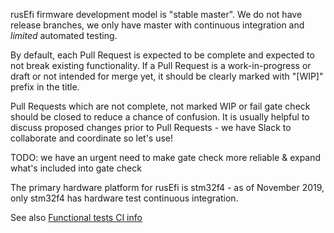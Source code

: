 

rusEfi firmware development model is "stable master". We do not have release branches, we only have master with 
continuous integration and *limited* automated testing.

By default, each Pull Request is expected to be complete and expected to not break existing functionality.
If a Pull Request is a work-in-progress or draft or not intended for merge yet, it should be clearly marked with "[WIP]" prefix in the title.

Pull Requests which are not complete, not marked WIP or fail gate check should be closed to reduce a chance of confusion.
It is usually helpful to discuss proposed changes prior to Pull Requests - we have Slack to collaborate and coordinate so let's use!



TODO: we have an urgent need to make gate check more reliable & expand what's included into gate check

The primary hardware platform for rusEfi is stm32f4 - as of November 2019, only stm32f4 has hardware test continuous integration.

    

See also [Functional tests CI info](jenkins/functional_test_and_build_bundle/readme.md)

